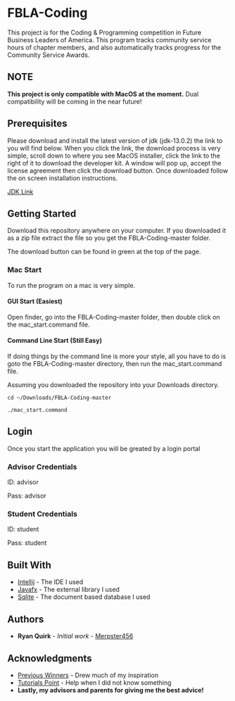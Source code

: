 # FBLA-Coding

This project is for the Coding & Programming competition in Future Business Leaders of America. This program tracks community service hours of chapter members, and also automatically tracks progress for the Community Service Awards.

## NOTE

**This project is only compatible with MacOS at the moment.**
Dual compatibility will be coming in the near future!

## Prerequisites

Please download and install the latest version of jdk (jdk-13.0.2) the link to you will find below.
When you click the link, the download process is very simple, scroll down to where you see MacOS installer, click the link to the right of it to download the developer kit. A window will pop up, accept the license agreement then click the download button. Once downloaded follow the on screen installation instructions.

[JDK Link](https://www.oracle.com/java/technologies/javase-jdk13-downloads.html)

## Getting Started

Download this repository anywhere on your computer. If you downloaded it as a zip file extract the file so you get the FBLA-Coding-master folder. 

The download button can be found in green at the top of the page.

### Mac Start

To run the program on a mac is very simple. 

#### GUI Start (Easiest)

Open finder, go into the FBLA-Coding-master folder, then double click on the mac_start.command file.

#### Command Line Start (Still Easy)

If doing things by the command line is more your style, all you have to do is goto the FBLA-Coding-master directory, then run the mac_start.command file.

Assuming you downloaded the repository into your Downloads directory.

```
cd ~/Downloads/FBLA-Coding-master

./mac_start.command
```

## Login

Once you start the application you will be greated by a login portal

### Advisor Credentials
ID: advisor

Pass: advisor

### Student Credentials
ID: student

Pass: student

## Built With

* [Intellij](https://www.jetbrains.com/idea/) - The IDE I used
* [Javafx](https://openjfx.io/) - The external library I used
* [Sqlite](https://sqlite.org/index.html) - The document based database I used

## Authors

* **Ryan Quirk** - *Initial work* - [Merpster456](https://github.com/Merpster456)

## Acknowledgments

* [Previous Winners](https://github.com/fbla-competitive-events/coding-programming) - Drew much of my inspiration
* [Tutorials Point](https://www.tutorialspoint.com/javafx/index.htm) - Help when I did not know something
* **Lastly, my advisors and parents for giving me the best advice!**

